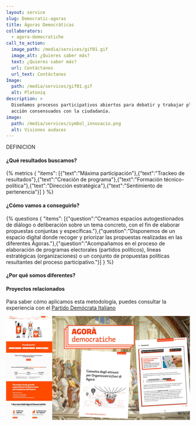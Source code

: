 ```yaml
---
layout: service
slug: Democratic-agoras
title: Ágoras Democráticas
collaborators:
  - agora-democratiche
call_to_action:
  image_path: /media/services/gif01.gif
  image_alt: ¿Quieres saber más?
  text: ¿Quieres saber más?
  url: Contáctanos
  url_text: Contáctanos
Image:
  path: /media/services/gif01.gif
  alt: Platoniq
description: >
  Diseñamos procesos participativos abiertos para debatir y trabajar planes de
  acción consensuados con la ciudadanía.
image:
  path: /media/services/symbol_innovacio.png
  alt: Visiones audaces
---
```

DEFINICION

#### ¿Qué resultados buscamos?

{% metrics { "items": [{"text":"Máxima participación"},{"text":"Trackeo de resultados"},{"text":"Creación de programa"},{"text":"Formación técnico-política"},{"text":"Dirección estratégica"},{"text":"Sentimiento de pertenencia"}] } %}

#### ¿Cómo vamos a conseguirlo?

{% questions { "items": [{"question":"Creamos espacios autogestionados de diálogo o deliberación sobre un tema concreto, con el fin de elaborar propuestas conjuntas y específicas."},{"question":"Disponemos de un espacio digital donde recoger y priorizar las propuestas realizadas en las diferentes Ágoras."},{"question":"Acompañamos en el proceso de elaboración de programas electorales (partidos políticos), líneas estratégicas (organizaciones) o un conjunto de propuestas políticas resultantes del proceso participativo."}] } %}

#### ¿Por qué somos diferentes?

#### Proyectos relacionados

Para saber cómo aplicamos esta metodología, puedes consultar la experiencia con el [Partido Demócrata Italiano](https://platoniq.net/es/projects/agora-democratica-pd/)

![Agorà Democratiche](/media/photo_2024-07-31_15-48-25.jpg "Agorà Democratiche")
